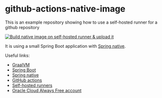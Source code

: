 # github-actions-native-image
This is an example repository showing how to use a self-hosted runner for a github repository

[![Build native image on self-hosted runner & upload it](https://github.com/shelajev/github-actions-native-image/actions/workflows/maven.yml/badge.svg?branch=master)](https://github.com/shelajev/github-actions-native-image/actions/workflows/maven.yml)

It is using a small Spring Boot application with [Spring native](https://docs.spring.io/spring-native/docs/current/reference/htmlsingle/#overview). 

Useful links: 
* [GraalVM](https://www.graalvm.org)
* [Spring Boot](https://spring.io/projects/spring-boot)
* [Spring native](https://docs.spring.io/spring-native/docs/current/reference/htmlsingle/#overview)
* [GitHub actions](https://docs.github.com/en/actions)
* [Self-hosted runners](https://docs.github.com/en/actions/hosting-your-own-runners/about-self-hosted-runners)
* [Oracle Cloud Always Free account](http://cloud.oracle.com/free) 
